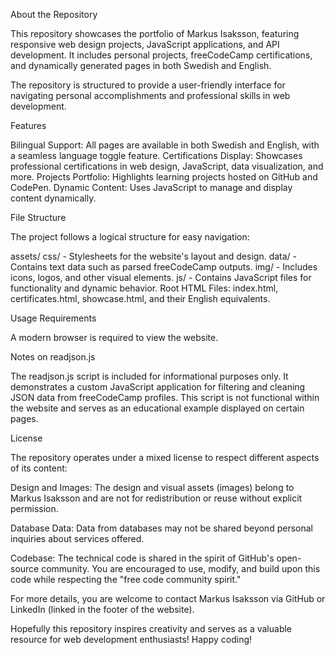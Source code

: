 About the Repository

This repository showcases the portfolio of Markus Isaksson, featuring responsive web design projects, JavaScript applications, and API development. It includes personal projects, freeCodeCamp certifications, and dynamically generated pages in both Swedish and English.

The repository is structured to provide a user-friendly interface for navigating personal accomplishments and professional skills in web development.


Features

Bilingual Support: All pages are available in both Swedish and English, with a seamless language toggle feature.
Certifications Display: Showcases professional certifications in web design, JavaScript, data visualization, and more.
Projects Portfolio: Highlights learning projects hosted on GitHub and CodePen.
Dynamic Content: Uses JavaScript to manage and display content dynamically.


File Structure

The project follows a logical structure for easy navigation:

assets/
css/ - Stylesheets for the website's layout and design.
data/ - Contains text data such as parsed freeCodeCamp outputs.
img/ - Includes icons, logos, and other visual elements.
js/ - Contains JavaScript files for functionality and dynamic behavior.
Root HTML Files: index.html, certificates.html, showcase.html, and their English equivalents.


Usage Requirements

A modern browser is required to view the website.


Notes on readjson.js

The readjson.js script is included for informational purposes only. It demonstrates a custom JavaScript application for filtering and cleaning JSON data from freeCodeCamp profiles. This script is not functional within the website and serves as an educational example displayed on certain pages.


License

The repository operates under a mixed license to respect different aspects of its content:

Design and Images: The design and visual assets (images) belong to Markus Isaksson and are not for redistribution or reuse without explicit permission.

Database Data: Data from databases may not be shared beyond personal inquiries about services offered.

Codebase: The technical code is shared in the spirit of GitHub's open-source community. You are encouraged to use, modify, and build upon this code while respecting the "free code community spirit."

For more details, you are welcome to contact Markus Isaksson via GitHub or LinkedIn (linked in the footer of the website).


Hopefully this repository inspires creativity and serves as a valuable resource for web development enthusiasts! Happy coding!
